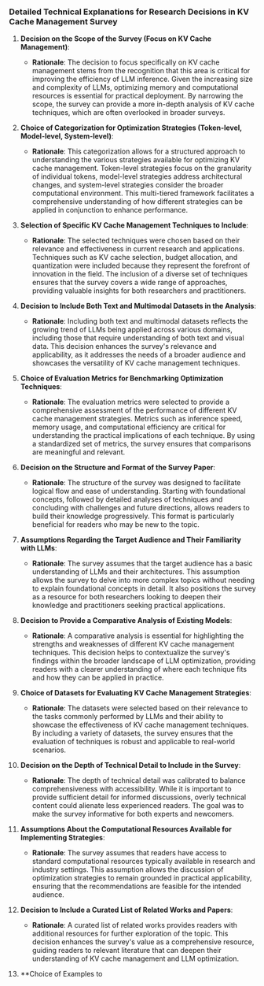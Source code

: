 ### Detailed Technical Explanations for Research Decisions in KV Cache Management Survey

1. **Decision on the Scope of the Survey (Focus on KV Cache Management)**:
   - **Rationale**: The decision to focus specifically on KV cache management stems from the recognition that this area is critical for improving the efficiency of LLM inference. Given the increasing size and complexity of LLMs, optimizing memory and computational resources is essential for practical deployment. By narrowing the scope, the survey can provide a more in-depth analysis of KV cache techniques, which are often overlooked in broader surveys.

2. **Choice of Categorization for Optimization Strategies (Token-level, Model-level, System-level)**:
   - **Rationale**: This categorization allows for a structured approach to understanding the various strategies available for optimizing KV cache management. Token-level strategies focus on the granularity of individual tokens, model-level strategies address architectural changes, and system-level strategies consider the broader computational environment. This multi-tiered framework facilitates a comprehensive understanding of how different strategies can be applied in conjunction to enhance performance.

3. **Selection of Specific KV Cache Management Techniques to Include**:
   - **Rationale**: The selected techniques were chosen based on their relevance and effectiveness in current research and applications. Techniques such as KV cache selection, budget allocation, and quantization were included because they represent the forefront of innovation in the field. The inclusion of a diverse set of techniques ensures that the survey covers a wide range of approaches, providing valuable insights for both researchers and practitioners.

4. **Decision to Include Both Text and Multimodal Datasets in the Analysis**:
   - **Rationale**: Including both text and multimodal datasets reflects the growing trend of LLMs being applied across various domains, including those that require understanding of both text and visual data. This decision enhances the survey's relevance and applicability, as it addresses the needs of a broader audience and showcases the versatility of KV cache management techniques.

5. **Choice of Evaluation Metrics for Benchmarking Optimization Techniques**:
   - **Rationale**: The evaluation metrics were selected to provide a comprehensive assessment of the performance of different KV cache management strategies. Metrics such as inference speed, memory usage, and computational efficiency are critical for understanding the practical implications of each technique. By using a standardized set of metrics, the survey ensures that comparisons are meaningful and relevant.

6. **Decision on the Structure and Format of the Survey Paper**:
   - **Rationale**: The structure of the survey was designed to facilitate logical flow and ease of understanding. Starting with foundational concepts, followed by detailed analyses of techniques and concluding with challenges and future directions, allows readers to build their knowledge progressively. This format is particularly beneficial for readers who may be new to the topic.

7. **Assumptions Regarding the Target Audience and Their Familiarity with LLMs**:
   - **Rationale**: The survey assumes that the target audience has a basic understanding of LLMs and their architectures. This assumption allows the survey to delve into more complex topics without needing to explain foundational concepts in detail. It also positions the survey as a resource for both researchers looking to deepen their knowledge and practitioners seeking practical applications.

8. **Decision to Provide a Comparative Analysis of Existing Models**:
   - **Rationale**: A comparative analysis is essential for highlighting the strengths and weaknesses of different KV cache management techniques. This decision helps to contextualize the survey's findings within the broader landscape of LLM optimization, providing readers with a clearer understanding of where each technique fits and how they can be applied in practice.

9. **Choice of Datasets for Evaluating KV Cache Management Strategies**:
   - **Rationale**: The datasets were selected based on their relevance to the tasks commonly performed by LLMs and their ability to showcase the effectiveness of KV cache management techniques. By including a variety of datasets, the survey ensures that the evaluation of techniques is robust and applicable to real-world scenarios.

10. **Decision on the Depth of Technical Detail to Include in the Survey**:
    - **Rationale**: The depth of technical detail was calibrated to balance comprehensiveness with accessibility. While it is important to provide sufficient detail for informed discussions, overly technical content could alienate less experienced readers. The goal was to make the survey informative for both experts and newcomers.

11. **Assumptions About the Computational Resources Available for Implementing Strategies**:
    - **Rationale**: The survey assumes that readers have access to standard computational resources typically available in research and industry settings. This assumption allows the discussion of optimization strategies to remain grounded in practical applicability, ensuring that the recommendations are feasible for the intended audience.

12. **Decision to Include a Curated List of Related Works and Papers**:
    - **Rationale**: A curated list of related works provides readers with additional resources for further exploration of the topic. This decision enhances the survey's value as a comprehensive resource, guiding readers to relevant literature that can deepen their understanding of KV cache management and LLM optimization.

13. **Choice of Examples to